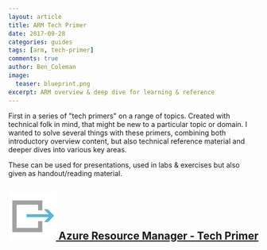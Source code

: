 ```yaml
---
layout: article
title: ARM Tech Primer
date: 2017-09-28
categories: guides
tags: [arm, tech-primer]
comments: true
author: Ben_Coleman
image:
  teaser: blueprint.png
excerpt: ARM overview & deep dive for learning & reference 
---
```


First in a series of "tech primers" on a range of topics. Created with technical folk in mind, that might be new to a particular topic or domain. I wanted to solve several things with these primers, combining both introductory overview content, but also technical reference material and deeper dives into various key areas.

These can be used for presentations, used in labs & exercises but also given as handout/reading material.

## [![link](/images/icons/link.svg) Azure Resource Manager - Tech Primer](https://1drv.ms/p/s!AhEX99ErZbKGg0EPvCoAUvLYFyGP)

